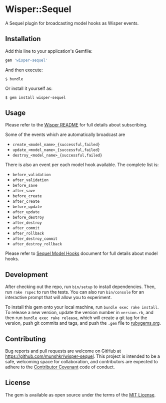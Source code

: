 # Wisper::Sequel

A Sequel plugin for broadcasting model hooks as Wisper events.

## Installation

Add this line to your application's Gemfile:

```ruby
gem 'wisper-sequel'
```

And then execute:

    $ bundle

Or install it yourself as:

    $ gem install wisper-sequel

## Usage

Please refer to the [Wisper README](https://github.com/krisleech/wisper) for
full details about subscribing.

Some of the events which are automatically broadcast are

* `create_<model_name>_{successful,failed}`
* `update_<model_name>_{successful,failed}`
* `destroy_<model_name>_{successful,failed}`

There is also an event per each model hook available.  The complete list is:

* `before_validation`
* `after_validation`
* `before_save`
* `after_save`
* `before_create`
* `after_create`
* `before_update`
* `after_update`
* `before_destroy`
* `after_destroy`
* `after_commit`
* `after_rollback`
* `after_destroy_commit`
* `after_destroy_rollback`

Please refer to [Sequel Model
Hooks](http://sequel.jeremyevans.net/rdoc/files/doc/model_hooks_rdoc.html)
document for full details about model hooks.

## Development

After checking out the repo, run `bin/setup` to install dependencies. Then, run
`rake rspec` to run the tests. You can also run `bin/console` for an
interactive prompt that will allow you to experiment.

To install this gem onto your local machine, run `bundle exec rake install`. To
release a new version, update the version number in `version.rb`, and then run
`bundle exec rake release`, which will create a git tag for the version, push
git commits and tags, and push the `.gem` file to
[rubygems.org](https://rubygems.org).

## Contributing

Bug reports and pull requests are welcome on GitHub at
https://github.com/munshkr/wisper-sequel. This project is intended to be a
safe, welcoming space for collaboration, and contributors are expected to
adhere to the [Contributor Covenant](contributor-covenant.org) code of conduct.

## License

The gem is available as open source under the terms of the [MIT
License](http://opensource.org/licenses/MIT).
